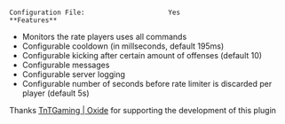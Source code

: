 																																					Configuration File:						Yes											**Features** 


* Monitors the rate players uses all commands
* Configurable cooldown (in millseconds, default 195ms)
* Configurable kicking after certain amount of offenses (default 10)
* Configurable messages
* Configurable server logging
* Configurable number of seconds before rate limiter is discarded per player (default 5s)

Thanks [TnTGaming | Oxide](http://oxidemod.org/members/tntgaming.97369/) for supporting the development of this plugin					
